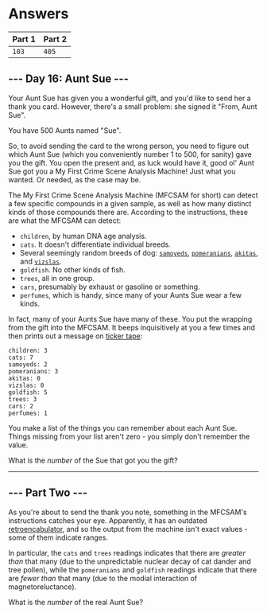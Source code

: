 # Answers

| Part 1 | Part 2 |
|--------|--------|
|  `103` |  `405` |

## --- Day 16: Aunt Sue ---

Your Aunt Sue has given you a wonderful gift, and you'd like to send her a thank you card. However, there's a small problem: she signed it "From, Aunt Sue".

You have 500 Aunts named "Sue".

So, to avoid sending the card to the wrong person, you need to figure out which Aunt Sue (which you conveniently number 1 to 500, for sanity) gave you the gift. You open the present and, as luck would have it, good ol' Aunt Sue got you a My First Crime Scene Analysis Machine! Just what you wanted. Or needed, as the case may be.

The My First Crime Scene Analysis Machine (MFCSAM for short) can detect a few specific compounds in a given sample, as well as how many distinct kinds of those compounds there are. According to the instructions, these are what the MFCSAM can detect:

*   `children`, by human DNA age analysis.
*   `cats`. It doesn't differentiate individual breeds.
*   Several seemingly random breeds of dog: [`samoyeds`](https://en.wikipedia.org/wiki/Samoyed_%28dog%29), [`pomeranians`](https://en.wikipedia.org/wiki/Pomeranian_%28dog%29), [`akitas`](https://en.wikipedia.org/wiki/Akita_%28dog%29), and [`vizslas`](https://en.wikipedia.org/wiki/Vizsla).
*   `goldfish`. No other kinds of fish.
*   `trees`, all in one group.
*   `cars`, presumably by exhaust or gasoline or something.
*   `perfumes`, which is handy, since many of your Aunts Sue wear a few kinds.

In fact, many of your Aunts Sue have many of these. You put the wrapping from the gift into the MFCSAM. It beeps inquisitively at you a few times and then prints out a message on [ticker tape](https://en.wikipedia.org/wiki/Ticker_tape):

    children: 3
    cats: 7
    samoyeds: 2
    pomeranians: 3
    akitas: 0
    vizslas: 0
    goldfish: 5
    trees: 3
    cars: 2
    perfumes: 1
    

You make a list of the things you can remember about each Aunt Sue. Things missing from your list aren't zero - you simply don't remember the value.

What is the _number_ of the Sue that got you the gift?

-----------------

## --- Part Two ---

As you're about to send the thank you note, something in the MFCSAM's instructions catches your eye. Apparently, it has an outdated [retroencabulator](https://www.youtube.com/watch?v=RXJKdh1KZ0w), and so the output from the machine isn't exact values - some of them indicate ranges.

In particular, the `cats` and `trees` readings indicates that there are _greater than_ that many (due to the unpredictable nuclear decay of cat dander and tree pollen), while the `pomeranians` and `goldfish` readings indicate that there are _fewer than_ that many (due to the modial interaction of magnetoreluctance).

What is the _number_ of the real Aunt Sue?
